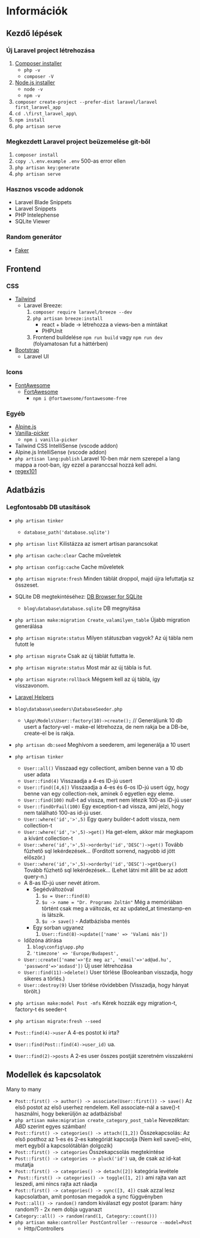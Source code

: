 # Információk #

## Kezdő lépések

### Új Laravel project létrehozása
1. [Composer installer](https://github.com/totadavid95/PhpComposerInstaller)
    - `php -v`
    - `composer -V`
2. [Node.js installer](https://nodejs.org/en/download/)
    - `node -v`
    - `npm -v`
3. `composer create-project --prefer-dist laravel/laravel first_laravel_app`
4. `cd .\first_laravel_app\`
5. `npm install`
6. `php artisan serve`

### Megkezdett Laravel project beüzemelése git-ből
1. `composer install`
2. `copy .\.env.example .env` 500-as error ellen
3. `php artisan key:generate`
4. `php artisan serve`

### Hasznos vscode addonok
- Laravel Blade Snippets
- Laravel Snippets
- PHP Intelephense
- SQLite Viewer

### Random generátor
- [Faker](https://fakerphp.github.io/)

## Frontend

### CSS
- [Tailwind](https://tailwindcss.com/docs/installation)
    - Laravel Breeze: 
        1. `composer require laravel/breeze --dev`
        2. `php artisan breeze:install`
            - react + blade -> létrehozza a views-ben a mintákat
            - PHPUnit
        3. Frontend buildelése `npm run build` vagy `npm run dev` (folyamatosan fut a háttérben)
- [Bootstrap](https://getbootstrap.com/docs/5.3/getting-started/introduction/)
    - Laravel UI

### Icons
- [FontAwesome](https://fontawesome.com/icons)
    - [FortAwesome](https://www.npmjs.com/package/@fortawesome/fontawesome-free)
        - `npm i @fortawesome/fontawesome-free`

### Egyéb
- [Alpine.js](https://alpinejs.dev/)
- [Vanilla-picker](https://www.npmjs.com/package/vanilla-picker)
    - `npm i vanilla-picker`
- Tailwind CSS IntelliSense (vscode addon)
- Alpine.js IntelliSense (vscode addon)
- `php artisan lang:publish` Laravel 10-ben már nem szerepel a lang mappa a root-ban, így ezzel a paranccsal hozzá kell adni.
- [regex101](https://regex101.com/)

## Adatbázis

### Legfontosabb DB utasítások
- `php artisan tinker`
    - `database_path('database.sqlite')`
- `php artisan list` Kilistázza az ismert artisan parancsokat
- `php artisan cache:clear` Cache műveletek
- `php artisan config:cache` Cache műveletek
- `php artisan migrate:fresh` Minden táblát droppol, majd újra lefuttatja sz összeset.
- SQLite DB megtekintéséhez: [DB Browser for SQLite](https://sqlitebrowser.org/dl/)
    - `blog\database\database.sqlite` DB megnyitása
- `php artisan make:migration Create_valamilyen_table` Újabb migration generálása
- `php artisan migrate:status` Milyen státuszban vagyok? Az új tábla nem futott le
- `php artisan migrate` Csak az új táblát futtatta le.
- `php artisan migrate:status` Most már az új tábla is fut.
- `php artisan migrate:rollback` Mégsem kell az új tábla, így visszavonom.
- [Laravel Helpers](https://laravel.com/docs/10.x/helpers)

- `blog\database\seeders\DatabaseSeeder.php`
    - `\App\Models\User::factory(10)->create();` // Generáljunk 10 db usert a factory-vel - make-el létrehozza, de nem rakja be a DB-be, create-el be is rakja.
- `php artisan db:seed` Meghívom a seederem, ami legenerálja a 10 usert
- `php artisan tinker`
    - `User::all()` Visszaad egy collectiont, amiben benne van a 10 db user adata
    - `User::find(4)` Visszaadja a 4-es ID-jú usert
    - `User::find([4,6])` Visszaadja a 4-es és 6-os ID-jú usert úgy, hogy benne van egy collection-nek, aminek ő egyetlen egy eleme.
    - `User::find(100)` null-t ad vissza, mert nem létezik 100-as ID-jú user
    - `User::findOrFail(100)` Egy exception-t ad vissza, ami jelzi, hogy nem található 100-as id-jú user.
    - `User::where('id','>',5)` Egy query builder-t adott vissza, nem collection-t
    - `User::where('id','>',5)->get()` Ha get-elem, akkor már megkapom a kívánt collection-t
    - `User::where('id','>',5)->orderby('id','DESC')->get()` Tovább fűzhető sql lekérdezések... (Fordított sorrend, nagyobb id jött először.)
    - `User::where('id','>',5)->orderby('id','DESC')->getQuery()` Tovább fűzhető sql lekérdezések... (Lehet látni mit állít be az adott query-n.)
    - A 8-as ID-jú user nevét átírom.
        - Segédváltozóval
            1. `$u = User::find(8)` 
            2. `$u -> name = "Dr. Programo Zoltán"` Még a memóriában történt csak meg a változás, ez az updated_at timestamp-en is látszik.
            3. `$u -> save()` - Adatbázisba mentés
        - Egy sorban ugyanez
            1. `User::find(8)->update(['name' => 'Valami más'])`
    - Időzóna átírása
        1. `blog\config\app.php`
        2. `'timezone' => 'Europe/Budapest',`
    - `User::create(['name'=>'Ez meg az', 'email'=>'ad@ad.hu', 'password'=>'asdasd'])` Új user létrehozása
    - `User::find(11)->delete()` User törlése (Booleanban visszadja, hogy sikeres a törlés.)
    - `User::destroy(9)` User törlése rövidebben (Visszadja, hogy hányat törölt.)
- `php artisan make:model Post -mfs` Kérek hozzák egy migration-t, factory-t és seeder-t
- `php artisan migrate:fresh --seed`
- `Post::find(4)->user` A 4-es postot ki írta?
- `User::find(Post::find(4)->user_id)` ua.
- `User::find(2)->posts` A 2-es user összes postját szeretném visszakérni 

## Modellek és kapcsolatok

Many to many
- `Post::first() -> author() -> associate(User::first()) -> save()` Az első postot az első userhez rendelem. Kell associate-nál a save()-t használni, hogy bekerüljön az adatbázisba!
- `php artisan make:migration create_category_post_table` Nevezéktan: ABD szerint egyes számban!
- `Post::first() -> categories() -> attach([1,2])` Összekapcsolás: Az első posthoz az 1-es és 2-es kategóriát kapcsolja (Nem kell save()-elni, mert egyből a kapcsolótáblán dolgozik)
- `Post::first() -> categories` Összekapcsolás megtekintése
- `Post::first() -> categories -> pluck('id')` ua, de csak az id-kat mutatja
- `Post::first() -> categories() -> detach([2])` kategória levétele
- ` Post::first() -> categories() -> toggle([1, 2])` ami rajta van azt leszedi, ami nincs rajta azt ráadja
- `Post::first() -> categories() -> sync([3, 4])` csak azzal lesz kapcsolatban, amit pontosan megadok a sync függvényben
- `Post::all() -> random()` random kiválaszt egy postot (param: hány random?) - 2x nem dobja ugyanazt
- `Category::all() -> random(rand(1, Category::count()))`
- `php artisan make:controller PostController --resource --model=Post`
    - Http/Controllers


